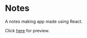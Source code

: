 # Notes
A notes making app made using React.

Click [here](https://9pzowrx8y.codesandbox.io/) for preview.
